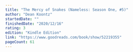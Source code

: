 ```yaml
---
title: "The Mercy of Snakes (Nameless: Season One, #5)"
author: "Dean Koontz"
startedDate: ""
finishedDate: "2020/12/16"
rating: 3
edition: "Kindle Edition"
link: "https://www.goodreads.com/book/show/52219355"
pageCount: 61
---
```



